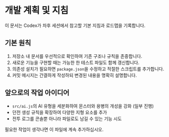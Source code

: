 # 개발 계획 및 지침

이 문서는 Codex가 차후 세션에서 참고할 기본 지침과 로드맵을 기록합니다.

## 기본 원칙
1. 저장소 내 문서를 우선적으로 확인하여 기존 구조나 규칙을 존중합니다.
2. 새로운 기능을 구현할 때는 가능한 한 테스트 파일도 함께 갱신합니다.
3. 의존성 설치가 필요하면 `package.json`을 수정하고 적절한 스크립트를 추가합니다.
4. 커밋 메시지는 간결하게 작성하되 변경된 내용을 명확히 설명합니다.

## 앞으로의 작업 아이디어
- `src/ai.js`의 AI 유형을 세분화하여 몬스터와 용병의 개성을 강화 (일부 진행)
- 던전 생성 규칙을 확장하여 다양한 지형 요소를 추가
- 전투 로그를 콘솔뿐 아니라 파일로도 남길 수 있는 기능 시도

필요한 작업이 생각나면 이 파일에 계속 추가하십시오.

